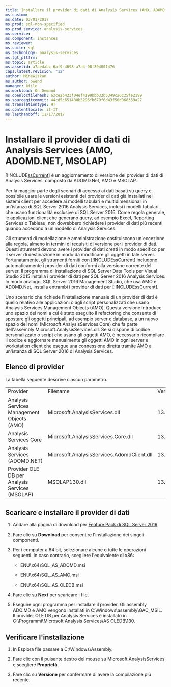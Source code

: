 ```yaml
---
title: Installare il provider di dati di Analysis Services (AMO, ADOMD.NET, MSOLAP) | Documenti Microsoft
ms.custom: 
ms.date: 03/01/2017
ms.prod: sql-non-specified
ms.prod_service: analysis-services
ms.service: 
ms.component: instances
ms.reviewer: 
ms.suite: sql
ms.technology: analysis-services
ms.tgt_pltfrm: 
ms.topic: article
ms.assetid: a7aedabc-6af9-4698-a7a4-98f894001476
caps.latest.revision: "12"
author: Minewiskan
ms.author: owend
manager: kfile
ms.workload: On Demand
ms.openlocfilehash: 63ce2b423f04ef4199bbb32b5349c26c25fe2199
ms.sourcegitcommit: 44cd5c651488b5296fb679f6d43f50d068339a27
ms.translationtype: HT
ms.contentlocale: it-IT
ms.lasthandoff: 11/17/2017
---
```

# <a name="install-analysis-services-data-providers-amo-adomdnet-msolap"></a>Installare il provider di dati di Analysis Services (AMO, ADOMD.NET, MSOLAP)
  [!INCLUDE[ssCurrent](../../../includes/sscurrent-md.md)] è un aggiornamento di versione dei provider di dati di Analysis Services, composto da ADOMD.Net, AMO e MSOLAP.  
  
 Per la maggior parte degli scenari di accesso ai dati basati su query è possibile usare le versioni esistenti dei provider di dati già installati nei sistemi client per accedere ai modelli tabulari e multidimensionali in un'istanza di SQL Server 2016 Analysis Services, inclusi i modelli tabulari che usano funzionalità esclusive di SQL Server 2016. Come regola generale, le applicazioni client che generano query, ad esempio Excel, Reporting Services o Tableau, non dovrebbero richiedere i provider di dati più recenti quando accedono a un modello di Analysis Services.  
  
 Gli strumenti di modellazione e amministrazione costituiscono un'eccezione alla regola, almeno in termini di requisiti di versione per i provider di dati. Questi strumenti devono avere i provider di dati creati in modo specifico per il server di destinazione in modo da modificare gli oggetti in tale server. Fortunatamente, gli strumenti forniti con [!INCLUDE[ssCurrent](../../../includes/sscurrent-md.md)] includono automaticamente i provider di dati conformi alla versione corrente del server.  Il programma di installazione di SQL Server Data Tools per Visual Studio 2015 installa i provider di dati per SQL Server 2016 Analysis Services. In modo analogo, SQL Server 2016 Management Studio, che usa AMO e ADOMD.Net, installa entrambi i provider di dati per [!INCLUDE[ssCurrent](../../../includes/sscurrent-md.md)].  
  
 Uno scenario che richiede l'installazione manuale di un provider di dati è quello relativo alle applicazioni o agli script personalizzati che usano Analysis Services Management Objects (AMO). Questa versione introduce uno spazio dei nomi a cui è stato eseguito il refactoring che consente di spostare gli oggetti principali, ad esempio server e database, a un nuovo spazio dei nomi (Microsoft.AnalysisServices.Core) che fa parte dell'assembly Microsoft.AnalysisServices.dll. Se si dispone di codice personalizzato o script che usano gli oggetti AMO, è necessario ricompilare il codice e aggiornare manualmente gli oggetti AMO in ogni server e workstation client che esegue una connessione diretta tramite AMO a un'istanza di SQL Server 2016 di Analysis Services.  
  
## <a name="provider-list"></a>Elenco di provider  
 La tabella seguente descrive ciascun parametro.  
  
||||  
|-|-|-|  
|Provider|Filename|Version|  
|Analysis Services Management Objects (AMO)|Microsoft.AnalysisServices.dll|13.0.0.0|  
|Analysis Services Core|Microsoft.AnalysisServices.Core.dll|13.0.0.0|  
|Analysis Services (ADOMD.NET)|Microsoft.AnalysisServices.AdomdClient.dll|13.0.0.0|  
|Provider OLE DB per Analysis Services (MSOLAP)|MSOLAP130.dll|13.0.0.0|  
  
## <a name="download-and-install-data-provider"></a>Scaricare e installare il provider di dati  
  
1.  Andare alla pagina di download per [Feature Pack di SQL Server 2016](http://go.microsoft.com/fwlink/?LinkID=398150)  
  
2.  Fare clic su **Download** per consentire l'installazione dei singoli componenti.  
  
3.  Per i computer a 64 bit, selezionare alcune o tutte le operazioni seguenti. In caso contrario, scegliere l'equivalente di x86:  
  
    -   ENU\x64\SQL_AS_ADOMD.msi  
  
    -   ENU\x64\SQL_AS_AMO.msi  
  
    -   ENU\x64\SQL_AS_OLEDB.msi  
  
4.  Fare clic su **Next** per scaricare i file.  
  
5.  Eseguire ogni programma per installare il provider. Gli assembly ADO.MD e AMO vengono installati in C:\Windows\assembly\GAC_MSIL. Il provider OLE DB per Analysis Services è installato in C:\Programmi\Microsoft Analysis Services\AS OLEDB\130.  
  
## <a name="verify-installation"></a>Verificare l'installazione  
  
1.  In Esplora file passare a C:\Windows\Assembly.  
  
2.  Fare clic con il pulsante destro del mouse su Microsoft.AnalysisServices e scegliere **Proprietà**.  
  
3.  Fare clic su **Versione** per confermare di avere la compilazione più recente.  
  
  
